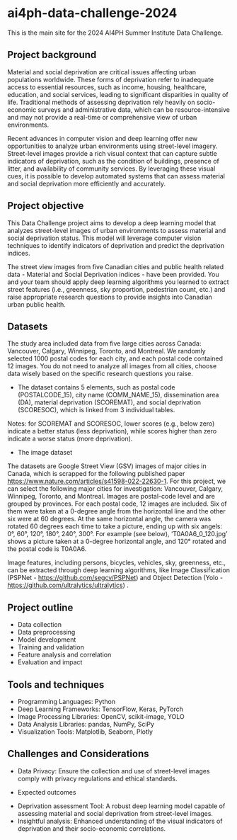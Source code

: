# ai4ph-data-challenge-2024
This is the main site for the 2024 AI4PH Summer Institute Data Challenge.

## Project background
Material and social deprivation are critical issues affecting urban populations worldwide. These forms of deprivation refer to inadequate access to essential resources, such as income, housing, healthcare, education, and social services, leading to significant disparities in quality of life. Traditional methods of assessing deprivation rely heavily on socio-economic surveys and administrative data, which can be resource-intensive and may not provide a real-time or comprehensive view of urban environments.

Recent advances in computer vision and deep learning offer new opportunities to analyze urban environments using street-level imagery. Street-level images provide a rich visual context that can capture subtle indicators of deprivation, such as the condition of buildings, presence of litter, and availability of community services. By leveraging these visual cues, it is possible to develop automated systems that can assess material and social deprivation more efficiently and accurately.

## Project objective
This Data Challenge project aims to develop a deep learning model that analyzes street-level images of urban environments to assess material and social deprivation status. This model will leverage computer vision techniques to identify indicators of deprivation and predict the deprivation indices. 

The street view images from five Canadian cities and public health related data - Material and Social Deprivation indices - have been provided. You and your team should apply deep learning algorithms you learned to extract street features (i.e., greenness, sky proportion, pedestrian count, etc.) and raise appropriate research questions to provide insights into Canadian urban public health.

## Datasets

The study area included data from five large cities across Canada: Vancouver, Calgary, Winnipeg, Toronto, and Montreal. We randomly selected 1000 postal codes for each city, and each postal code contained 12 images. 
You do not need to analyze all images from all cities, choose data wisely based on the specific research questions you raise.
- The dataset contains 5 elements, such as postal code (POSTALCODE_15), city name (COMM_NAME_15), dissemination area (DA), material deprivation (SCOREMAT), and social deprivation (SCORESOC), which is linked from 3 individual tables. 
		
Notes: for SCOREMAT and SCORESOC, lower scores (e.g., below zero) indicate a better status (less deprivation), while scores higher than zero indicate a worse status (more deprivation).
- The image dataset

The datasets are Google Street View (GSV) images of major cities in Canada, which is scrapped for the following published paper https://www.nature.com/articles/s41598-022-22630-1. For this project, we can select the following major cities for investigation: Vancouver, Calgary, Winnipeg, Toronto, and Montreal. 
Images are postal-code level and are grouped by provinces. For each postal code, 12 images are included. Six of them were taken at a 0-degree angle from the horizontal line and the other six were at 60 degrees. At the same horizontal angle, the camera was rotated 60 degrees each time to take a picture, ending up with six angels: 0°, 60°, 120°, 180°, 240°, 300°. For example (see below), ‘T0A0A6_0_120.jpg’ shows a picture taken at a 0-degree horizontal angle, and 120° rotated and the postal code is T0A0A6.

Image features, including persons, bicycles, vehicles, sky, greenness, etc., can be extracted through deep learning algorithms, like Image Classification (PSPNet - https://github.com/segcv/PSPNet) and Object Detection (Yolo - https://github.com/ultralytics/ultralytics) .

## Project outline
- Data collection
- Data preprocessing
- Model development
- Training and validation
- Feature analysis and correlation
- Evaluation and impact

## Tools and techniques
- Programming Languages: Python
- Deep Learning Frameworks: TensorFlow, Keras, PyTorch
- Image Processing Libraries: OpenCV, scikit-image, YOLO
- Data Analysis Libraries: pandas, NumPy, SciPy
- Visualization Tools: Matplotlib, Seaborn, Plotly

## Challenges and Considerations
- Data Privacy: Ensure the collection and use of street-level images comply with privacy regulations and ethical standards. 
  
* Expected outcomes
- Deprivation assessment Tool: A robust deep learning model capable of assessing material and social deprivation from street-level images.
- Insightful analysis: Enhanced understanding of the visual indicators of deprivation and their socio-economic correlations.


